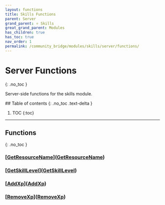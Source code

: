 ```yaml
---
layout: functions
title: Skills Functions
parent: Server
grand_parent: ⭐ Skills
great_grand_parent: Modules
has_children: true
has_toc: true
nav_order: 1
permalink: /community_bridge/modules/skills/server/functions/
---
```


# Server Functions
{: .no_toc }

Server-side functions for the skills module.

<div class="toc-container">## Table of contents
{: .no_toc .text-delta }

1. TOC
{:toc}</div>

---
## Functions
{: .no_toc }


### [[GetResourceName](GetResourceName/)]([GetResourceName](GetResourceName))

### [[GetSkillLevel](GetSkillLevel/)]([GetSkillLevel](GetSkillLevel))

### [[AddXp](AddXp/)]([AddXp](AddXp))

### [[RemoveXp](RemoveXp/)]([RemoveXp](RemoveXp))




